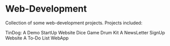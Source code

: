 # Web-Development
Collection of some web-development projects.
Projects included:

TinDog: A Demo StartUp Website
Dice Game
Drum Kit
A NewsLetter SignUp Website
A To-Do List WebApp
